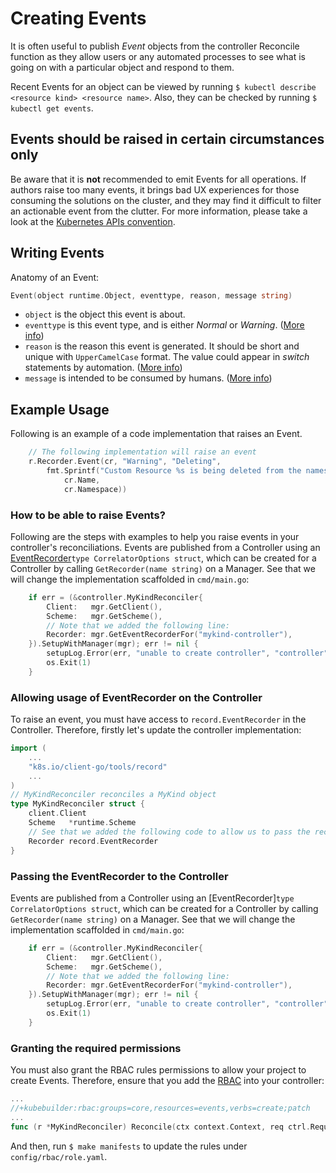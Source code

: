 # Creating Events

It is often useful to publish *Event* objects from the controller Reconcile function as they allow users or any automated processes to see what is going on with a particular object and respond to them.

 Recent Events for an object can be viewed by running `$ kubectl describe <resource kind> <resource name>`. Also, they can be checked by running `$ kubectl get events`.

<aside class="warning">
<h1>Events should be raised in certain circumstances only</h1>

Be aware that it is **not** recommended to emit Events for all operations. If authors raise too many events, it brings bad UX experiences for those consuming the solutions on the cluster, and they may find it difficult to filter an actionable event from the clutter. For more information, please take a look at the [Kubernetes APIs convention][Events].

</aside>

## Writing Events

Anatomy of an Event:

```go
Event(object runtime.Object, eventtype, reason, message string)
```

- `object` is the object this event is about.
- `eventtype` is this event type, and is either *Normal* or *Warning*. ([More info][Event-Example])
- `reason` is the reason this event is generated. It should be short and unique with `UpperCamelCase` format. The value could appear in *switch* statements by automation. ([More info][Reason-Example])
- `message` is intended to be consumed by humans. ([More info][Message-Example])



<aside class="note">
<h1>Example Usage</h1>

Following is an example of a code implementation that raises an Event.

```go
	// The following implementation will raise an event
	r.Recorder.Event(cr, "Warning", "Deleting",
		fmt.Sprintf("Custom Resource %s is being deleted from the namespace %s",
			cr.Name,
			cr.Namespace))
```

</aside>

### How to be able to raise Events?

Following are the steps with examples to help you raise events in your controller's reconciliations.
Events are published from a Controller using an [EventRecorder][Events]`type CorrelatorOptions struct`,
which can be created for a Controller by calling `GetRecorder(name string)` on a Manager. See that we will change the implementation scaffolded in `cmd/main.go`:

```go
	if err = (&controller.MyKindReconciler{
		Client:   mgr.GetClient(),
		Scheme:   mgr.GetScheme(),
		// Note that we added the following line:
		Recorder: mgr.GetEventRecorderFor("mykind-controller"),
	}).SetupWithManager(mgr); err != nil {
		setupLog.Error(err, "unable to create controller", "controller", "MyKind")
		os.Exit(1)
	}
```

### Allowing usage of EventRecorder on the Controller

To raise an event, you must have access to `record.EventRecorder` in the Controller.  Therefore, firstly let's update the controller implementation:
```go
import (
	...
	"k8s.io/client-go/tools/record"
	...
)
// MyKindReconciler reconciles a MyKind object
type MyKindReconciler struct {
	client.Client
	Scheme   *runtime.Scheme
	// See that we added the following code to allow us to pass the record.EventRecorder
	Recorder record.EventRecorder
}
```
### Passing the EventRecorder to the Controller

Events are published from a Controller using an [EventRecorder]`type CorrelatorOptions struct`,
which can be created for a Controller by calling `GetRecorder(name string)` on a Manager. See that we will change the implementation scaffolded in `cmd/main.go`:

```go
	if err = (&controller.MyKindReconciler{
		Client:   mgr.GetClient(),
		Scheme:   mgr.GetScheme(),
		// Note that we added the following line:
		Recorder: mgr.GetEventRecorderFor("mykind-controller"),
	}).SetupWithManager(mgr); err != nil {
		setupLog.Error(err, "unable to create controller", "controller", "MyKind")
		os.Exit(1)
	}
```

### Granting the required permissions

You must also grant the RBAC rules permissions to allow your project to create Events. Therefore, ensure that you add the [RBAC][rbac-markers] into your controller:

```go
...
//+kubebuilder:rbac:groups=core,resources=events,verbs=create;patch
...
func (r *MyKindReconciler) Reconcile(ctx context.Context, req ctrl.Request) (ctrl.Result, error) {
```

And then, run `$ make manifests` to update the rules under `config/rbac/role.yaml`.

[Events]: https://github.com/kubernetes/community/blob/master/contributors/devel/sig-architecture/api-conventions.md#events
[Event-Example]: https://github.com/kubernetes/api/blob/6c11c9e4685cc62e4ddc8d4aaa824c46150c9148/core/v1/types.go#L6019-L6024
[Reason-Example]: https://github.com/kubernetes/api/blob/6c11c9e4685cc62e4ddc8d4aaa824c46150c9148/core/v1/types.go#L6048
[Message-Example]: https://github.com/kubernetes/api/blob/6c11c9e4685cc62e4ddc8d4aaa824c46150c9148/core/v1/types.go#L6053
[rbac-markers]: ./markers/rbac.md